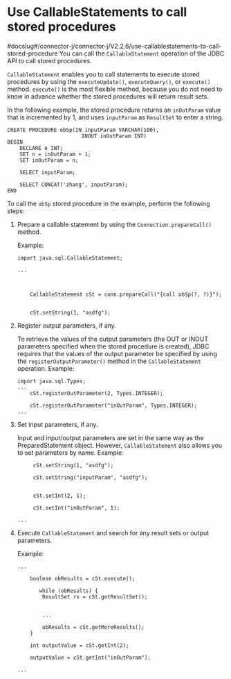 Use CallableStatements to call stored procedures 
=====================================================================
#docslug#/connector-j/connector-j/V2.2.6/use-callablestatements-to-call-stored-procedure
You can call the `CallableStatement` operation of the JDBC API to call stored procedures. 

`CallableStatement` enables you to call statements to execute stored procedures by using the `executeUpdate()`, `executeQuery()`, or `execute()` method. `execute()` is the most flexible method, because you do not need to know in advance whether the stored procedures will return result sets. 

In the following example, the stored procedure returns an `inOutParam` value that is incremented by 1, and uses `inputParam` as `ResultSet` to enter a string. 

```unknow
CREATE PROCEDURE obSp(IN inputParam VARCHAR(100),
                        INOUT inOutParam INT)
BEGIN
    DECLARE n INT;
    SET n = inOutParam + 1;
    SET inOutParam = n;

    SELECT inputParam;

    SELECT CONCAT('zhang', inputParam);
END
```



To call the `obSp` stored procedure in the example, perform the following steps:

1. Prepare a callable statement by using the `Connection.prepareCall()` method. 

   Example:

   ```unknow
   import java.sql.CallableStatement;
   
   ...
   
   
   
       CallableStatement cSt = conn.prepareCall("{call obSp(?, ?)}");
   
   
       cSt.setString(1, "asdfg");
   ```

   

2. Register output parameters, if any.

   To retrieve the values of the output parameters (the OUT or INOUT parameters specified when the stored procedure is created), JDBC requires that the values of the output parameter be specified by using the `registerOutputParameter()` method in the `CallableStatement` operation. Example:

   ```unknow
   import java.sql.Types;
   ...
       cSt.registerOutParameter(2, Types.INTEGER);
   
       cSt.registerOutParameter("inOutParam", Types.INTEGER);
   ...
   ```

   

3. Set input parameters, if any. 

   Input and input/output parameters are set in the same way as the PreparedStatement object. However, `CallableStatement` also allows you to set parameters by name. Example:

   ```unknow
        cSt.setString(1, "asdfg");
   
        cSt.setString("inputParam", "asdfg");
   
   
        cSt.setInt(2, 1);
   
        cSt.setInt("inOutParam", 1);
   
   ...
   ```

   

4. Execute `CallableStatement` and search for any result sets or output parameters. 

   Example:

   ```unknow
   ...
   
       boolean obResults = cSt.execute();
   
          while (obResults) {
           ResultSet rs = cSt.getResultSet();
   
   
           ...
   
           obResults = cSt.getMoreResults();
       }
   
       int outputValue = cSt.getInt(2); 
   
       outputValue = cSt.getInt("inOutParam"); 
   
   ...
   ```

   




